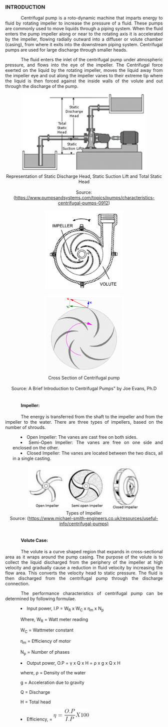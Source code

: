 ### INTRODUCTION<br>
<p style="text-indent:50px;text-align:justify">Centrifugal pump is a roto-dynamic machine that imparts energy to fluid by rotating impeller to increase the pressure of a fluid. These pumps are commonly used to move liquids through a piping system. When the fluid enters the pump impeller along or near to the rotating axis it is accelerated by the impeller, flowing radially outward into a diffuser or volute chamber (casing), from where it exits into the downstream piping system. Centrifugal pumps are used for large discharge through smaller heads.</p>

<p style="text-indent:50px;text-align:justify">The fluid enters the inlet of the centrifugal pump under atmospheric pressure, and flows into the eye of the impeller. The Centrifugal force exerted on the liquid by the rotating impeller, moves the liquid away from the impeller eye and out along the impeller vanes to their extreme tip where the liquid is then forced against the inside walls of the volute and out through the discharge of the pump.</p>

<center>
  <img src="images/tp_1.png" height="253" width="400">
</center>

<center>Representation of Static Discharge Head, Static Suction Lift and Total Static Head</center><br>
<center>Source: (<a href="https://www.pumpsandsystems.com/topics/pumps/characteristics-centrifugal-pumps-0912">https://www.pumpsandsystems.com/topics/pumps/characteristics-centrifugal-pumps-0912</a>)</center>

<br>

<center>
  <img src="images/tp_2.png" height="250" width="250">
</center>

<br>

<center>
  <img src="images/tp_3.png" height="250" width="250">
</center>

<center>Cross Section of Centrifugal pump</center><br>
<center>Source: A Brief Introduction to Centrifugal Pumps" by Joe Evans, Ph.D</center>

<br>

<h4 style="text-indent:50px;text-align:justify"> Impeller: </h4>

<p style="text-indent:50px;text-align:justify">The energy is transferred from the shaft to the impeller and from the impeller to the water. There are three types of impellers, based on the number of shrouds.</p>
<ul style="text-indent:25px;text-align:justify;list-style-position: inside;">
  <li>Open Impeller: The vanes are cast free on both sides.</li>

  <li>Semi-Open Impeller: The vanes are free on one side and enclosed on the other.</li>

  <li>Closed Impeller: The vanes are located between the two discs, all in a single casting.</li>
</ul>
<center>
  <img src="images/tp_4.png" height="140" width="359">
</center>
<center>Types of Impeller</center>
<center>Source: (<a href="https://www.michael-smith-engineers.co.uk/resources/useful-info/centrifugal-pumps">https://www.michael-smith-engineers.co.uk/resources/useful-info/centrifugal-pumps)</a></center>

<br>

<h4 style="text-indent:50px;text-align:justify">  Volute Case: </h4>

<p style="text-indent:50px;text-align:justify">The volute is a curve shaped region that expands in cross-sectional area as it wraps around the pump casing. The purpose of the volute is to collect the liquid discharged from the periphery of the impeller at high velocity and gradually cause a reduction in fluid velocity by increasing the flow area. This converts the velocity head to static pressure. The fluid is then discharged from the centrifugal pump through the discharge connection.</p>

<p style="text-indent:50px;text-align:justify">The performance characteristics of centrifugal pump can be determined by following formulae.</p>

<ul style="text-indent:25px;text-align:justify;list-style-position: inside;">
  <li>Input power, I.P = W<sub>R</sub> x W<sub>C</sub> x η<sub>m</sub> x N<sub>p</sub><br>

  Where, W<sub>R</sub> = Watt meter reading<br>

  W<sub>C</sub> = Wattmeter constant<br>

  η<sub>m</sub> = Efficiency of motor<br>

  N<sub>p</sub> = Number of phases<br></li>


  <li>Output power, O.P = γ x Q x H = ρ x g x Q x H<br>

  where, ρ = Density of the water<br>

  g = Acceleration due to gravity<br>

  Q = Discharge<br>

  H = Total head<br>

  <li>Efficiency, = <img src="images/equations/n.png" />
  <!-- ![](./images/equations/n.png) -->
  <br></li>
</ul>

